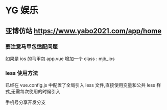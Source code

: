 # YG 娱乐

## 亚博仿站 https://www.yabo2021.com/app/home

### 要注意马甲包适配问题

如果是 ios 的马甲包 app.vue 增加一个 class : mjb_ios

### less 使用方法

已经在 vue.config.js 中配置了全局引入 less 文件,直接使用变量和公共 less 样式,无需每次使用的时候引入


手机号分享开发分支  